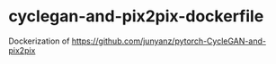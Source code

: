 # cyclegan-and-pix2pix-dockerfile

Dockerization of https://github.com/junyanz/pytorch-CycleGAN-and-pix2pix
